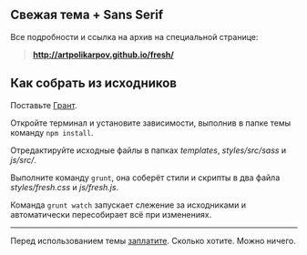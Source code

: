 ## Свежая тема + Sans Serif

Все подробности и ссылка на архив на специальной странице:

> **http://artpolikarpov.github.io/fresh/**

## Как собрать из исходников

Поставьте [Грант](http://gruntjs.com/getting-started).

Откройте терминал и установите зависимости, выполнив в папке темы команду `npm install`.

Отредактируйте исходные файлы в папках *templates*, *styles/src/sass* и *js/src/*.

Выполните команду `grunt`, она соберёт стили и скрипты в два файла *styles/fresh.css* и *js/fresh.js*.

Команда `grunt watch` запускает слежение за исходниками и автоматически пересобирает всё при изменениях.

---

Перед использованием темы [заплатите](http://artpolikarpov.github.io/fresh/#asterisks). Сколько хотите. Можно ничего.
